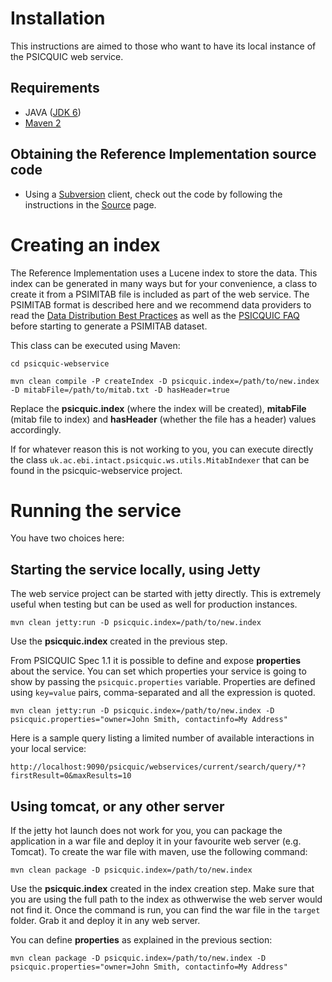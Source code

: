 # Installation #

This instructions are aimed to those who want to have its local instance of the PSICQUIC web service.

## Requirements ##

  * JAVA ([JDK 6](http://java.sun.com/javase/downloads/index.jsp))
  * [Maven 2](http://maven.apache.org)

## Obtaining the Reference Implementation source code ##

  * Using a [Subversion](http://subversion.tigris.org) client, check out the code by following the instructions in the [Source](http://code.google.com/p/psicquic/source/checkout) page.


# Creating an index #

The Reference Implementation uses a Lucene index to store the data. This index can be generated in many ways but for your convenience, a class to create it from a PSIMITAB file is included as part of the web service. The PSIMITAB format is described here and we recommend data providers to read the [Data Distribution Best Practices](DataDistributionBestPractices.md) as well as the [PSICQUIC FAQ](Faq.md) before starting to generate a PSIMITAB dataset.


This class can be executed using Maven:

```
cd psicquic-webservice

mvn clean compile -P createIndex -D psicquic.index=/path/to/new.index -D mitabFile=/path/to/mitab.txt -D hasHeader=true
```

Replace the **psicquic.index** (where the index will be created), **mitabFile** (mitab file to index) and **hasHeader** (whether the file has a header) values accordingly.

If for whatever reason this is not working to you, you can execute directly the class `uk.ac.ebi.intact.psicquic.ws.utils.MitabIndexer` that can be found in the psicquic-webservice project.

# Running the service #

You have two choices here:

## Starting the service locally, using Jetty ##

The web service project can be started with jetty directly. This is extremely useful when testing but can be used as well for production instances.

```
mvn clean jetty:run -D psicquic.index=/path/to/new.index
```

Use the **psicquic.index** created in the previous step.

From PSICQUIC Spec 1.1 it is possible to define and expose **properties** about the service. You can set which properties your service is going to show by passing the `psicquic.properties` variable. Properties are defined using `key=value` pairs, comma-separated and all the expression is quoted.

```
mvn clean jetty:run -D psicquic.index=/path/to/new.index -D psicquic.properties="owner=John Smith, contactinfo=My Address"
```

Here is a sample query listing a limited number of available interactions in  your local service:

```
http://localhost:9090/psicquic/webservices/current/search/query/*?firstResult=0&maxResults=10
```

## Using tomcat, or any other server ##

If the jetty hot launch does not work for you, you can package the application in a war file and deploy it in your favourite web server (e.g. Tomcat).
To create the war file with maven, use the following command:

```
mvn clean package -D psicquic.index=/path/to/new.index
```

Use the **psicquic.index** created in the index creation step. Make sure that you are using the full path to the index as othwerwise the web server would not find it. Once the command is run, you can find the war file in the `target` folder. Grab it and deploy it in any web server.

You can define **properties** as explained in the previous section:

```
mvn clean package -D psicquic.index=/path/to/new.index -D psicquic.properties="owner=John Smith, contactinfo=My Address"
```